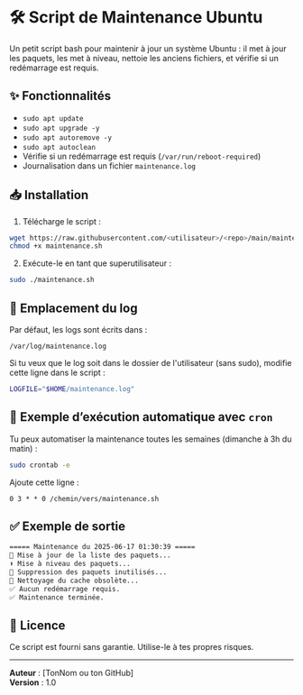 # 🛠️ Script de Maintenance Ubuntu

Un petit script bash pour maintenir à jour un système Ubuntu : il met à jour les paquets, les met à niveau, nettoie les anciens fichiers, et vérifie si un redémarrage est requis.

## ✨ Fonctionnalités

- `sudo apt update`  
- `sudo apt upgrade -y`  
- `sudo apt autoremove -y`  
- `sudo apt autoclean`  
- Vérifie si un redémarrage est requis (`/var/run/reboot-required`)
- Journalisation dans un fichier `maintenance.log`

## 📥 Installation

1. Télécharge le script :

```bash
wget https://raw.githubusercontent.com/<utilisateur>/<repo>/main/maintenance.sh
chmod +x maintenance.sh
```

2. Exécute-le en tant que superutilisateur :

```bash
sudo ./maintenance.sh
```

## 📁 Emplacement du log

Par défaut, les logs sont écrits dans :

```
/var/log/maintenance.log
```

Si tu veux que le log soit dans le dossier de l'utilisateur (sans sudo), modifie cette ligne dans le script :

```bash
LOGFILE="$HOME/maintenance.log"
```

## 🔁 Exemple d’exécution automatique avec `cron`

Tu peux automatiser la maintenance toutes les semaines (dimanche à 3h du matin) :

```bash
sudo crontab -e
```

Ajoute cette ligne :

```cron
0 3 * * 0 /chemin/vers/maintenance.sh
```

## ✅ Exemple de sortie

```bash
===== Maintenance du 2025-06-17 01:30:39 =====
🔄 Mise à jour de la liste des paquets...
⬆️ Mise à niveau des paquets...
🧹 Suppression des paquets inutilisés...
🧼 Nettoyage du cache obsolète...
✅ Aucun redémarrage requis.
✅ Maintenance terminée.
```

## 📜 Licence

Ce script est fourni sans garantie. Utilise-le à tes propres risques.

---

**Auteur** : [TonNom ou ton GitHub]  
**Version** : 1.0
